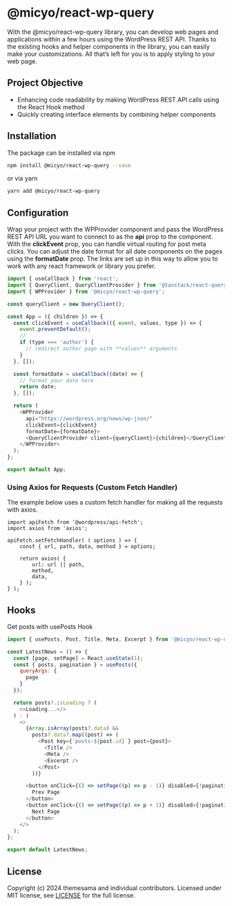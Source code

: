 # @micyo/react-wp-query

With the @micyo/react-wp-query library, you can develop web pages and applications within a few hours using the WordPress REST API. Thanks to the existing hooks and helper components in the library, you can easily make your customizations. All that’s left for you is to apply styling to your web page.

## Project Objective

- Enhancing code readability by making WordPress REST API calls using the React Hook method
- Quickly creating interface elements by combining helper components

## Installation

The package can be installed via npm

```bash
npm install @micyo/react-wp-query --save
```

or via yarn

```bash
yarn add @micyo/react-wp-query
```

## Configuration

Wrap your project with the WPProvider component and pass the WordPress REST API URL you want to connect to as the **api** prop to the component. With the **clickEvent** prop, you can handle virtual routing for post meta clicks. You can adjust the date format for all date components on the pages using the **formatDate** prop. The links are set up in this way to allow you to work with any react framework or library you prefer.

```js
import { useCallback } from 'react';
import { QueryClient, QueryClientProvider } from '@tanstack/react-query';
import { WPProvider } from '@micyo/react-wp-query';

const queryClient = new QueryClient();

const App = ({ children }) => {
  const clickEvent = useCallback(({ event, values, type }) => {
    event.preventDefault();
    //
    if (type === 'author') {
      // redirect author page with **values** arguments
    }
  }, []);

  const formatDate = useCallback((date) => {
    // format your date here
    return date;
  }, []);

  return (
    <WPProvider
      api="https://wordpress.org/news/wp-json/"
      clickEvent={clickEvent}
      formatDate={formatDate}>
      <QueryClientProvider client={queryClient}>{children}</QueryClientProvider>
    </WPProvider>
  );
};

export default App;
```

### Using Axios for Requests (Custom Fetch Handler)

The example below uses a custom fetch handler for making all the requests with axios.

```
import apiFetch from '@wordpress/api-fetch';
import axios from 'axios';

apiFetch.setFetchHandler( ( options ) => {
	const { url, path, data, method } = options;

	return axios( {
		url: url || path,
		method,
		data,
	} );
} );
```

## Hooks

Get posts with usePosts Hook

```js
import { usePosts, Post, Title, Meta, Excerpt } from '@micyo/react-wp-query';

const LatestNews = () => {
  const [page, setPage] = React.useState(1);
  const { posts, pagination } = usePosts({
    queryArgs: {
      page
    }
  });

  return posts?.isLoading ? (
    <>Loading...</>
  ) : (
    <>
      {Array.isArray(posts?.data) &&
        posts?.data?.map((post) => (
          <Post key={`posts-${post.id}`} post={post}>
            <Title />
            <Meta />
            <Excerpt />
          </Post>
        ))}

      <button onClick={() => setPage((p) => p - 1)} disabled={!pagination.hasPrev}>
        Prev Page
      </button>
      <button onClick={() => setPage((p) => p + 1)} disabled={!pagination.hasNext}>
        Next Page
      </button>
    </>
  );
};

export default LatestNews;
```

## License

Copyright (c) 2024 themesama and individual contributors. Licensed under MIT license, see [LICENSE](https://github.com/ThemeSama/micyo/tree/main/LICENSE.md) for the full license.

